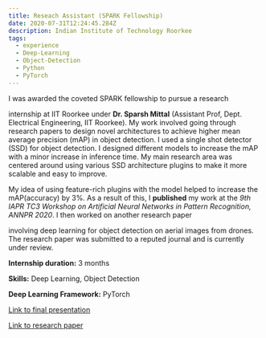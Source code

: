 ```yaml
---
title: Reseach Assistant (SPARK Fellowship)
date: 2020-07-31T12:24:45.284Z
description: Indian Institute of Technology Roorkee
tags:
  - experience
  - Deep-Learning
  - Object-Detection
  - Python
  - PyTorch
---
```

I was awarded the coveted SPARK fellowship to pursue a research

internship at IIT Roorkee under **Dr. Sparsh Mittal** (Assistant Prof, Dept. Electrical Engineering, IIT Roorkee). My work involved going through research papers to design novel architectures to achieve higher mean average precision (mAP) in object detection. I used a single shot detector (SSD) for object detection. I designed different models to increase the mAP with a minor increase in inference time. My main research area was centered around using various SSD architecture plugins to make it more scalable and easy to improve.

My idea of using feature-rich plugins with the model helped to increase the mAP(accuracy) by 3%. As a result of this, I **published** my work at the *9th IAPR TC3 Workshop on Artificial Neural Networks in Pattern Recognition, ANNPR 2020*. I then worked on another research paper

involving deep learning for object detection on aerial images from drones. The research paper was submitted to a reputed journal and is currently under review.

**Internship duration:** 3 months

**Skills:** Deep Learning, Object Detection

**Deep Learning Framework:** PyTorch

[Link to final presentation](https://drive.google.com/file/d/1SL8HH0igMe9t4NtRBV8jXpD4Lnl1GeN0/view)

[Link to research paper](https://www.researchgate.net/publication/342919081_Improving_Accuracy_and_Efficiency_of_Object_Detection_Algorithms_using_Multiscale_Feature_Aggregation_Plugins)